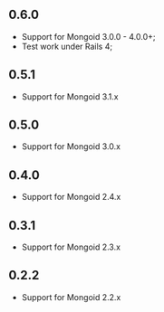 ## 0.6.0

* Support for Mongoid 3.0.0 - 4.0.0+;
* Test work under Rails 4;

## 0.5.1

* Support for Mongoid 3.1.x

## 0.5.0

* Support for Mongoid 3.0.x

## 0.4.0

* Support for Mongoid 2.4.x

## 0.3.1

* Support for Mongoid 2.3.x

## 0.2.2

* Support for Mongoid 2.2.x
